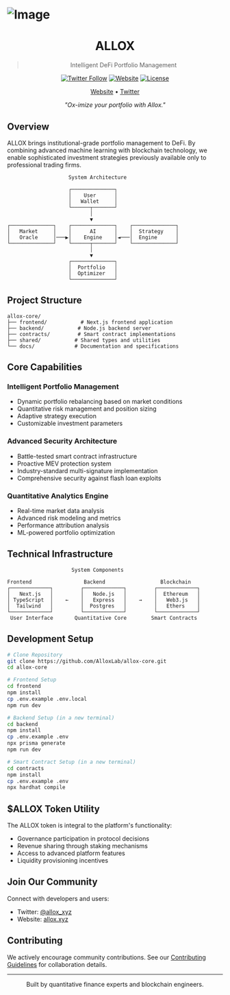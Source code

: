 # ![Image](https://github.com/user-attachments/assets/23897367-ce95-4fa9-8996-a79a1f22b1f7)

<div align="center">

# ALLOX

> Intelligent DeFi Portfolio Management

[![Twitter Follow](https://img.shields.io/twitter/follow/allox_xyz?style=social)](https://x.com/allox_xyz)
[![Website](https://img.shields.io/badge/Website-allox.xyz-blue)](https://www.allox.xyz)
[![License](https://img.shields.io/badge/License-MIT-green.svg)](https://github.com/AlloxLab/allox-core/blob/main/LICENSE)

[Website](https://www.allox.xyz) • [Twitter](https://x.com/allox_xyz)

*"Ox-imize your portfolio with Allox."*

</div>

## Overview

ALLOX brings institutional-grade portfolio management to DeFi. By combining advanced machine learning with blockchain technology, we enable sophisticated investment strategies previously available only to professional trading firms.

```
                    System Architecture
                    
                    ┌──────────────┐
                    │    User      │
                    │   Wallet     │
                    └──────┬───────┘
                           │
                           ▼
┌──────────────┐    ┌──────────────┐    ┌──────────────┐
│   Market     │    │      AI      │    │  Strategy    │
│   Oracle     │───▶│    Engine    │◄───│  Engine      │
└──────────────┘    └──────┬───────┘    └──────────────┘
                           │
                           ▼
                    ┌──────────────┐
                    │  Portfolio   │
                    │  Optimizer   │
                    └──────────────┘
```

## Project Structure

```
allox-core/
├── frontend/           # Next.js frontend application
├── backend/           # Node.js backend server
├── contracts/         # Smart contract implementations
├── shared/           # Shared types and utilities
└── docs/             # Documentation and specifications
```

## Core Capabilities

### Intelligent Portfolio Management
- Dynamic portfolio rebalancing based on market conditions
- Quantitative risk management and position sizing
- Adaptive strategy execution
- Customizable investment parameters

### Advanced Security Architecture
- Battle-tested smart contract infrastructure
- Proactive MEV protection system
- Industry-standard multi-signature implementation
- Comprehensive security against flash loan exploits

### Quantitative Analytics Engine
- Real-time market data analysis
- Advanced risk modeling and metrics
- Performance attribution analysis
- ML-powered portfolio optimization

## Technical Infrastructure

```
                     System Components

Frontend                 Backend                  Blockchain
┌─────────────┐         ┌─────────────┐         ┌─────────────┐
│   Next.js   │         │   Node.js   │         │  Ethereum   │
│ TypeScript  │    ←    │   Express   │    →    │   Web3.js   │
│  Tailwind   │         │  Postgres   │         │   Ethers    │
└─────────────┘         └─────────────┘         └─────────────┘
 User Interface       Quantitative Core        Smart Contracts
```

## Development Setup

```bash
# Clone Repository
git clone https://github.com/AlloxLab/allox-core.git
cd allox-core

# Frontend Setup
cd frontend
npm install
cp .env.example .env.local
npm run dev

# Backend Setup (in a new terminal)
cd backend
npm install
cp .env.example .env
npx prisma generate
npm run dev

# Smart Contract Setup (in a new terminal)
cd contracts
npm install
cp .env.example .env
npx hardhat compile
```

## $ALLOX Token Utility

The ALLOX token is integral to the platform's functionality:
- Governance participation in protocol decisions
- Revenue sharing through staking mechanisms
- Access to advanced platform features
- Liquidity provisioning incentives

## Join Our Community

Connect with developers and users:
- Twitter: [@allox_xyz](https://x.com/allox_xyz)
- Website: [allox.xyz](https://www.allox.xyz)

## Contributing

We actively encourage community contributions. See our [Contributing Guidelines](https://github.com/AlloxLab/allox-core/blob/main/CONTRIBUTING.md) for collaboration details.

---

<div align="center">

Built by quantitative finance experts and blockchain engineers.

</div> 
